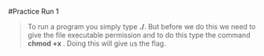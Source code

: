 #Practice Run 1

> To run a program you simply type **./<filename>**. But before we do this we need to give the file executable permission and to do this type the command **chmod +x <filename>**. Doing this will give us the flag.
